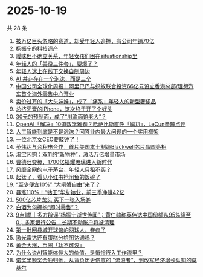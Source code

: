 # 2025-10-19

共 28 条

<!-- BEGIN 36KR -->
<!-- 最后更新时间 2025-10-19 20:48:02 +0800 -->
1. [被万亿巨头忽略的赛道，却受年轻人追捧，有公司年销70亿](https://36kr.com/p/3514727191207047)
1. [杨振宁的科技遗产](https://36kr.com/p/3514580196202882)
1. [暧昧但不确立关系，年轻女孩们困在situationship里](https://36kr.com/p/3512964102970499)
1. [年轻人的「美役三件套」，要爆了？](https://36kr.com/p/3515532050848642)
1. [年轻人迷上在线下交换自制周边](https://36kr.com/p/3514829566990465)
1. [AI 并非存在一个泡沫，而是三个](https://36kr.com/p/3477998551423360)
1. [中国公司全球化周报｜阿里巴巴与蚂蚁联合投资66亿元设立香港总部/理想汽车首个海外零售中心开业](https://36kr.com/p/3515566675975040)
1. [卖价过万的「大头娃娃」，成了「痛系」年轻人的新型奢侈品](https://36kr.com/p/3512963909246089)
1. [总挤牙膏的iPhone，这次终于开了个好头](https://36kr.com/p/3515766836222849)
1. [30元的预制面，成了“川渝面馆老大”？](https://36kr.com/p/3515940196735875)
1. [OpenAI「解决」10道数学难题？哈萨比斯直呼「尴尬」，LeCun辛辣点评](https://36kr.com/p/3515579633064838)
1. [人工智能到底是不是泡沫？回答业内最大问题的一个实用框架](https://36kr.com/p/3501262935137408)
1. [一位北京女CEO要敲钟了！](https://36kr.com/p/3514451621075848)
1. [英伟达与台积电合作，首片美国本土制造Blackwell芯片晶圆亮相](https://36kr.com/p/3514429338426503)
1. [淘宝闪购：双11的“新物种”，激活万亿增量市场](https://36kr.com/p/3514480606075780)
1. [曹德旺交棒，1700亿福耀玻璃进入新时代](https://36kr.com/p/3514379783166084)
1. [风靡全网的电子茅台，年轻人只租不买？](https://36kr.com/p/3514283432516481)
1. [起猛了，看见小红书抢闲鱼的饭碗了](https://36kr.com/p/3514290006186883)
1. [“至少便宜10%” “大闸蟹自由”来了？](https://36kr.com/p/3514209326767236)
1. [暴涨110%！“钴王”华友钴业，前三季净赚42亿](https://36kr.com/p/3514045360314502)
1. [500亿芯片龙头 买下一张入场券](https://36kr.com/p/3514116401798279)
1. [白酒为何拥抱“即时零售”？](https://36kr.com/p/3514029038983552)
1. [9点1氪｜多方辟谣“杨振宁逝世传闻”；黄仁勋称英伟达中国份额从95%降至0；多家银行公告：长期不动账户将被清理](https://36kr.com/p/3513989560523908)
1. [第一批回县城开球馆的羽球人，卷疯了](https://36kr.com/p/3512961349786754)
1. [激光雷达还有蛋糕分给图达通吗？](https://36kr.com/p/3514017849678723)
1. [黄金大涨，币圈「功不可没」](https://36kr.com/p/3514014449523840)
1. [为什么说AI智能体最大的价值，是悄悄嵌入工作流里？](https://36kr.com/p/3494948233632902)
1. [诺奖半额奖金独归他，从背负历史伤痕的 "流浪者"，到改写经济增长认知的莫基尔](https://36kr.com/p/3512980873042818)
<!-- END 36KR -->
